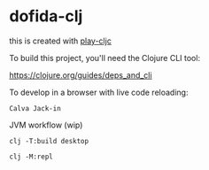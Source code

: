 # dofida-clj

this is created with [play-cljc](https://github.com/oakes/play-cljc)

To build this project, you'll need the Clojure CLI tool:

https://clojure.org/guides/deps_and_cli


To develop in a browser with live code reloading:

```
Calva Jack-in
```

JVM workflow (wip)
```
clj -T:build desktop

clj -M:repl
```